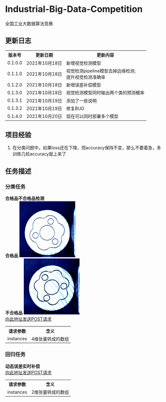 <h1>Industrial-Big-Data-Competition</h1>
全国工业大数据算法竞赛
<h2>更新日志</h2>
<table>
<tr>
<th>版本号</th><th>更新日期</th><th>更新内容</th>
</tr>
<tr>
<td>0.1.0.0</td><td>2021年10月18日</td><td>新增视觉检测模型</td>
</tr>
<tr>
<td>0.1.1.0</td><td>2021年10月18日</td><td>视觉检测pipeline模型去掉边缘检测;<br />提升视觉检测准确率</td>
</tr>
<tr>
<td>0.1.2.0</td><td>2021年10月18日</td><td>新增误差补偿模型</td>
</tr>
<tr>
<td>0.1.3.0</td><td>2021年10月18日</td><td>视觉检测模型同时输出两个类的预测概率</td>
</tr>
<tr>
<td>0.1.3.1</td><td>2021年10月19日</td><td>添加了一些说明</td>
</tr>
<tr>
<td>0.1.3.2</td><td>2021年10月19日</td><td>修复BUG</td>
</tr>
<tr>
<td>0.1.4.0</td><td>2021年10月20日</td><td>现在可以同时部署多个模型</td>
</tr>
</table>
<h2>项目经验</h2>
<ol>
<li>在分类问题中，如果loss还在下降，而accuracy保持不变，那么不要着急，多训练几轮accuracy就上来了</li>
</ol>
<h2>任务描述</h2>
<h3>分类任务</h3>
<b>合格品不合格品检测</b><br />
<b>合格品</b>
<img src="data/pic/train/0/616bb0a2ac4eb86ec92bf933.png" alt="合格品" /><br />
<b>不合格品</b>
<img src="data/pic/train/1/616bb88cac4eb86ec92bfa67.png" alt="不合格品" /><br />
<a href="http://81.70.8.71:8501/v1/models/pic_clf:predict" target="_blank">向此地址发送POST请求</a>
<table>
<tr>
<th>请求参数</th><th>含义</th>
</tr>
<tr>
<td>instances</td><td>4维张量转成的数组</td>
</tr>
</table>
<h3>回归任务</h3>
<b>动态误差实时补偿</b><br />
<a href="http://81.70.8.71:8501/v1/models/adjustment:predict" target="_blank">向此地址发送POST请求</a>
<table>
<tr>
<th>请求参数</th><th>含义</th>
</tr>
<tr>
<td>instances</td><td>2维张量转成的数组</td>
</tr>
</table>